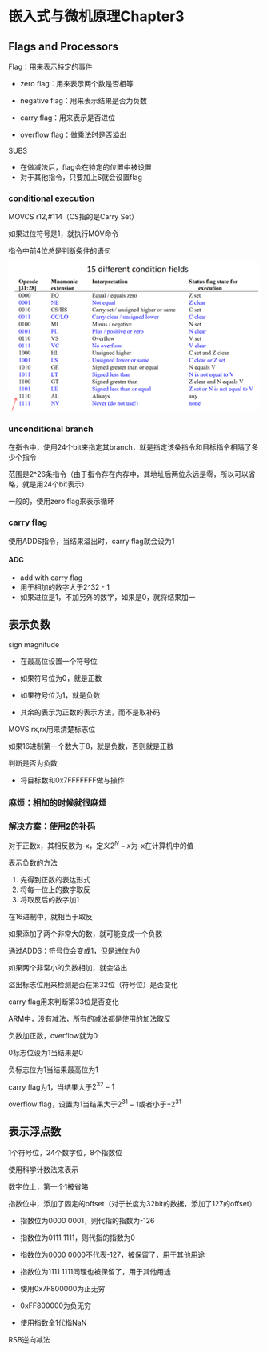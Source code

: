 # 嵌入式与微机原理Chapter3

## Flags and Processors

Flag：用来表示特定的事件

- zero flag：用来表示两个数是否相等

- negative flag：用来表示结果是否为负数

- carry flag：用来表示是否进位
- overflow flag：做乘法时是否溢出

SUBS

- 在做减法后，flag会在特定的位置中被设置
- 对于其他指令，只要加上S就会设置flag

### conditional execution

MOVCS r12,#114（CS指的是Carry Set）

如果进位符号是1，就执行MOV命令

指令中前4位总是判断条件的语句

![img](Snipaste_2019-09-24_15-14-48.png)

### unconditional branch

在指令中，使用24个bit来指定其branch，就是指定该条指令和目标指令相隔了多少个指令

范围是2^26条指令（由于指令存在内存中，其地址后两位永远是零，所以可以省略，就是用24个bit表示）

一般的，使用zero flag来表示循环

### carry flag

使用ADDS指令，当结果溢出时，carry flag就会设为1

#### ADC

- add with carry flag
- 用于相加的数字大于2^32 - 1
- 如果进位是1，不加另外的数字，如果是0，就将结果加一

## 表示负数

sign magnitude

- 在最高位设置一个符号位

- 如果符号位为0，就是正数

- 如果符号位为1，就是负数

- 其余的表示为正数的表示方法，而不是取补码

MOVS rx,rx用来清楚标志位

如果16进制第一个数大于8，就是负数，否则就是正数

判断是否为负数

- 将目标数和0x7FFFFFFF做与操作

### 麻烦：相加的时候就很麻烦

### 解决方案：使用2的补码

对于正数x，其相反数为-x，定义$2^N-x$为-x在计算机中的值

表示负数的方法

1. 先得到正数的表达形式
2. 将每一位上的数字取反
3. 将取反后的数字加1

在16进制中，就相当于取反

如果添加了两个非常大的数，就可能变成一个负数

通过ADDS：符号位会变成1，但是进位为0

如果两个非常小的负数相加，就会溢出

溢出标志位用来检测是否在第32位（符号位）是否变化

carry flag用来判断第33位是否变化

ARM中，没有减法，所有的减法都是使用的加法取反

负数加正数，overflow就为0

0标志位设为1当结果是0

负标志位为1当结果最高位为1

carry flag为1，当结果大于$2^{32}-1$

overflow flag，设置为1当结果大于$2^{31}-1$或者小于$-2^{31}$

## 表示浮点数

1个符号位，24个数字位，8个指数位

使用科学计数法来表示

数字位上，第一个1被省略

指数位中，添加了固定的offset（对于长度为32bit的数据，添加了127的offset）

- 指数位为0000 0001，则代指的指数为-126
- 指数位为0111 1111，则代指的指数为0
- 指数位为0000 0000不代表-127，被保留了，用于其他用途
- 指数位为1111 1111同理也被保留了，用于其他用途

- 使用0x7F800000为正无穷
- 0xFF800000为负无穷
- 使用指数全1代指NaN

RSB逆向减法